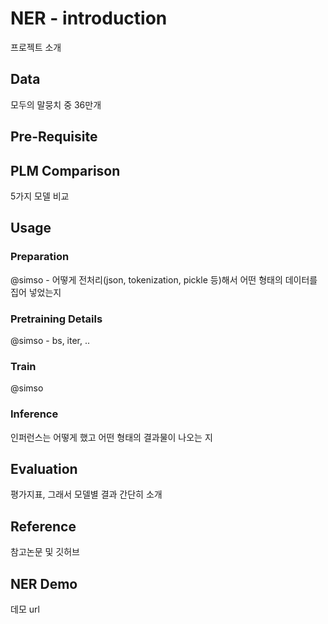 # NER - introduction
프로젝트 소개

## Data
모두의 말뭉치 중 36만개

## Pre-Requisite

## PLM Comparison
5가지 모델 비교

## Usage

### Preparation
@simso - 어떻게 전처리(json, tokenization, pickle 등)해서 어떤 형태의 데이터를 집어 넣었는지

### Pretraining Details
@simso - bs, iter, ..

### Train
@simso 

### Inference
인퍼런스는 어떻게 했고 어떤 형태의 결과물이 나오는 지

## Evaluation
평가지표, 그래서 모델별 결과 간단히 소개

## Reference
참고논문 및 깃허브 

## NER Demo
데모 url
